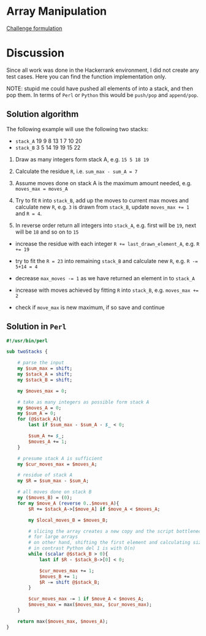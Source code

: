 # Array Manipulation
[Challenge formulation](https://www.hackerrank.com/challenges/game-of-two-stacks/problem)

# Discussion

Since all work was done in the Hackerrank environment, I did not create any
test cases.
Here you can find the function implementation only.

NOTE: stupid me could have pushed all elements of into a stack, and then pop
them. In terms of `Perl` or `Python` this would be `push/pop` and `append/pop`.

## Solution algorithm

The following example will use the following two stacks:
- `stack_A` 19 9 8 13 1 7 10 20
- `stack_B` 3 5 14 19 19 15 22

1. Draw as many integers form stack A, e.g. `15 5 18 19`

1. Calculate the residue `R`, i.e. `sum_max - sum_A = 7`

1. Assume moves done on stack A is the maximum amount needed, e.g. `moves_max = moves_A`

1. Try to fit `R` into `stack_B`, add up the moves to current max moves and
calculate new `R`, e.g.  `3` is drawn from `stack_B`, update `moves_max += 1`
and `R = 4`.

1. In reverse order return all integers into `stack_A`, e.g. first will be `19`,
next will be `18` and so on to `15`

  - increase the residue with each integer `R += last_drawn_element_A`, e.g.
  `R += 19`

  - try to fit the `R = 23` into remaining `stack_B` and calculate new `R`, e.g.
  `R -= 5+14 = 4`

  - decrease `max_moves -= 1` as we have returned an element in to `stack_A`

  - increase with moves achieved by fitting `R` into `stack_B`,
  e.g. `moves_max += 2`

  - check if `move_max` is new maximum, if so save and continue

## Solution in `Perl`

```perl
#!/usr/bin/perl

sub twoStacks {

    # parse the input
    my $sum_max = shift;
    my $stack_A = shift;
    my $stack_B = shift;

    my $moves_max = 0;

    # take as many integers as possible form stack A
    my $moves_A = 0;
    my $sum_A = 0;
    for (@$stack_A){
        last if $sum_max - $sum_A - $_ < 0;

        $sum_A += $_;
        $moves_A += 1;
    }

    # presume stack A is sufficient
    my $cur_moves_max = $moves_A;

    # residue of stack A
    my $R = $sum_max - $sum_A;

    # all moves done on stack B
    my ($moves_B) = (0);
    for my $move_A (reverse 0..$moves_A){
        $R += $stack_A->[$move_A] if $move_A < $moves_A;

        my $local_moves_B = $moves_B;

        # slicing the array creates a new copy and the script bottlenecks
        # for large arrays
        # on other hand, shifting the first element and calculating size of array is O(1)
        # in contrast Python del 1 is with O(n)
        while (scalar @$stack_B > 0){
            last if $R - $stack_B->[0] < 0;

            $cur_moves_max += 1;
            $moves_B += 1;
            $R -= shift @$stack_B;
        }

        $cur_moves_max -= 1 if $move_A < $moves_A;
        $moves_max = max($moves_max, $cur_moves_max);
    }

    return max($moves_max, $moves_A);
}
```
